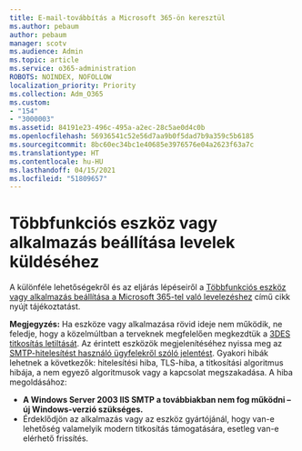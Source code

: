 ```yaml
---
title: E-mail-továbbítás a Microsoft 365-ön keresztül
ms.author: pebaum
author: pebaum
manager: scotv
ms.audience: Admin
ms.topic: article
ms.service: o365-administration
ROBOTS: NOINDEX, NOFOLLOW
localization_priority: Priority
ms.collection: Adm_O365
ms.custom:
- "154"
- "3000003"
ms.assetid: 84191e23-496c-495a-a2ec-28c5ae0d4c0b
ms.openlocfilehash: 56936541c52e56d7aa9b0f5dad7b9a359c5b6185
ms.sourcegitcommit: 8bc60ec34bc1e40685e3976576e04a2623f63a7c
ms.translationtype: HT
ms.contentlocale: hu-HU
ms.lasthandoff: 04/15/2021
ms.locfileid: "51809657"
---
```

# <a name="set-up-a-multifunction-device-or-application-to-send-email"></a>Többfunkciós eszköz vagy alkalmazás beállítása levelek küldéséhez

A különféle lehetőségekről és az eljárás lépéseiről a [Többfunkciós eszköz vagy alkalmazás beállítása a Microsoft 365-tel való levelezéshez](https://docs.microsoft.com/Exchange/mail-flow-best-practices/how-to-set-up-a-multifunction-device-or-application-to-send-email-using-microsoft-365-or-office-365) című cikk nyújt tájékoztatást.
  
**Megjegyzés:** Ha eszköze vagy alkalmazása rövid ideje nem működik, ne feledje, hogy a közelmúltban a terveknek megfelelően megkezdtük a [3DES titkosítás letiltását](https://docs.microsoft.com/microsoft-365/compliance/technical-reference-details-about-encryption). Az érintett eszközök megjelenítéséhez nyissa meg az [SMTP-hitelesítést használó ügyfelekről szóló jelentést](https://protection.office.com/mailflow/dashboard). Gyakori hibák lehetnek a következők: hitelesítési hiba, TLS-hiba, a titkosítási algoritmus hibája, a nem egyező algoritmusok vagy a kapcsolat megszakadása. A hiba megoldásához:

 - **A Windows Server 2003 IIS SMTP a továbbiakban nem fog működni – új Windows-verzió szükséges.**  
 - Érdeklődjön az alkalmazás vagy az eszköz gyártójánál, hogy van-e lehetőség valamelyik modern titkosítás támogatására, esetleg van-e elérhető frissítés.
